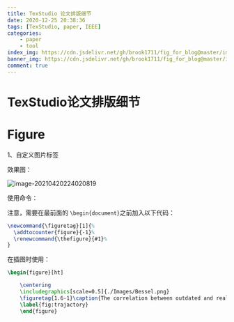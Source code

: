 ```yaml
---
title: TexStudio 论文排版细节
date: 2020-12-25 20:38:36
tags: [TexStudio, paper, IEEE]
categories:
    - paper
    - tool
index_img: https://cdn.jsdelivr.net/gh/brook1711/fig_for_blog@master/img/20201224203815.png
banner_img: https://cdn.jsdelivr.net/gh/brook1711/fig_for_blog@master/img/20201224203849.png
comment: true
---
```


# TexStudio论文排版细节
# Figure

1、自定义图片标签

效果图：

![image-20210420224020819](https://cdn.jsdelivr.net/gh/Brook1711/fig_for_blog/img/image-20210420224020819.png)

使用命令：

注意，需要在最前面的 `\begin{document}`之前加入以下代码：

```latex
\newcommand{\figuretag}[1]{%
  \addtocounter{figure}{-1}%
  \renewcommand{\thefigure}{#1}%
}
```

在插图时使用：

```latex
\begin{figure}[ht]

	\centering
	\includegraphics[scale=0.5]{./Images/Bessel.png}
	\figuretag{1.6-1}\caption{The correlation between outdated and real-time CSI verse relative speed.}
	\label{fig:trajactory}
	\end{figure}
```

